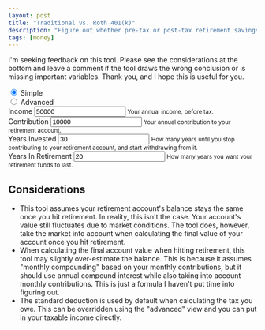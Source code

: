```yaml
---
layout: post
title: "Traditional vs. Roth 401(k)"
description: "Figure out whether pre-tax or post-tax retirement savings are better for you."
tags: [money]
---
```


<link rel="stylesheet" href="https://stackpath.bootstrapcdn.com/bootstrap/4.3.1/css/bootstrap.min.css" integrity="sha384-ggOyR0iXCbMQv3Xipma34MD+dH/1fQ784/j6cY/iJTQUOhcWr7x9JvoRxT2MZw1T" crossorigin="anonymous">

<style>
  .advanced {
    display: none;
  }
  
  // Override Bootstrap styles
  // to prefer Jekyll styles
  body {
    font-family: Helvetica,Arial,sans-serif;
  }
  
  .page-link {
    display: inline;
    padding: 0;
    border: 0;
  }
  
  h1 {
    margin-bottom: 15px;
  }
  
  .wrapper {
    box-sizing: content-box;
  }
</style>

<p>I'm seeking feedback on this tool. Please see the considerations at the bottom and leave a comment if the tool draws the wrong conclusion or is missing important variables. Thank you, and I hope this is useful for you.</p>

<form>
  <div class="row text-right">
    <div class="col my-1">
      <div class="form-check form-check-inline">
        <input class="form-check-input" type="radio" name="formViewOptions" id="simpleForm" value="simpleForm" checked="checked">
        <label class="form-check-label" for="simpleForm">Simple</label>
      </div>
      <div class="form-check form-check-inline">
        <input class="form-check-input" type="radio" name="formViewOptions" id="advancedForm" value="advancedForm">
        <label class="form-check-label" for="advancedForm">Advanced</label>
      </div>
    </div>
  </div>
  <div class="row">
    <div class="col-xs-12 col-sm-6">
      <div class="form-group">
        <label for="income">Income</label>
        <input type="number" class="form-control" id="income" aria-describedby="incomeHelp" placeholder="50000" value="50000" min="0">
        <small id="incomeHelp">Your annual income, before tax.</small>
      </div>
    </div>
    <div class="col-xs-12 col-sm-6">
      <div class="form-group">
        <label for="contribution">Contribution</label>
        <input type="number" class="form-control" id="contribution" aria-describedby="contributionHelp" placeholder="10000" value="10000" min="0">
        <small id="contributionHelp">Your annual contribution to your retirement account.</small>
      </div>
    </div>
  </div>
  <div class="row">
    <div class="col-xs-12 col-sm-6">
      <div class="form-group">
        <label for="yearsInvested">Years Invested</label>
        <input type="number" class="form-control" id="yearsInvested" aria-describedby="yearsInvestedHelp" placeholder="30" value="30" min="0">
        <small id="yearsInvestedHelp">How many years until you stop contributing to your retirement account, and start withdrawing from it.</small>
      </div>
    </div>
    <div class="col-xs-12 col-sm-6">
      <div class="form-group">
        <label for="yearsInRetirement">Years In Retirement</label>
        <input type="number" class="form-control" id="yearsInRetirement" aria-describedby="yearsRetirementHelp" placeholder="20" value="20" min="0">
        <small id="yearsInRetirementHelp">How many years you want your retirement funds to last.</small>
      </div>
    </div>
    <div class="col-xs-12 col-sm-6 advanced">
      <div class="form-group">
        <label for="interestRate">Interest Rate</label>
        <input type="number" class="form-control" id="interestRate" aria-describedby="interestRateHelp" value="8" min="0">
        <small id="interestRateHelp">Annual appreciation rate of your retirement account.</small>
      </div>
    </div>
    <div class="col-xs-12 col-sm-6 advanced">
      <div class="form-group">
        <label for="taxableIncome">Taxable Income</label>
        <input type="number" class="form-control" id="taxableIncome" aria-describedby="taxableIncomeHelp" min="0">
        <small id="taxableIncomeHelp">Taxable income before pre-tax 401(k) contributions. Overrides "Income" above, in case you itemize deductions.</small>
      </div>
    </div>
  </div>
</form>

<div id="tablePlaceholder">
</div>

<h2>Considerations</h2>

<ul>
  <li>This tool assumes your retirement account's balance stays the same once you hit retirement.
    In reality, this isn't the case. Your account's value still fluctuates due to market conditions.
    The tool does, however, take the market into account when calculating the final value of your account once you hit retirement.</li>
  <li>When calculating the final account value when hitting retirement, this tool may slightly over-estimate the balance.
    This is because it assumes "monthly compounding" based on your monthly contributions, but it should use annual compound interest while also taking into account monthly contributions.
    This is just a formula I haven't put time into figuring out.</li>
  <li>The standard deduction is used by default when calculating the tax you owe. This can be overridden using the "advanced" view and you can put in your taxable income directly.</li>
</ul>

<script
  src="https://code.jquery.com/jquery-3.3.1.min.js"
  integrity="sha256-FgpCb/KJQlLNfOu91ta32o/NMZxltwRo8QtmkMRdAu8="
  crossorigin="anonymous"></script>
<script type="text/javascript">
$(function() {
    loadTable();
  
    $("form :input").change(updateForm);
    $("form :input:radio").change(toggleAdvanced);

    updateForm();

    function getDollarsLostToTax(taxableIncome) {
        // https://en.wikipedia.org/wiki/Progressive_tax#Computation
        // Uses 2018 brackets
        // Uses single filers

        // for 50,000 income, dollars lost to tax should be:
        //      .1 * 9525 + .12 * (38700-9525) + .22 * 1775
        //  =   952.5 + 3501 + 390.5
        //  =   4844
        
        // rate: max income for rate
        const brackets = {
            ".1": 9525,
            ".12": 38700,
            ".22": 82500,
            ".24": 157500,
            ".32": 200000,
            ".35": 500000
        };
        
        let total = 0;
        let incomeStillTaxable = taxableIncome;
        let lastBracketBoundary = 0;

        for (const rate of Object.keys(brackets)) {
            const bracketBoundary = brackets[rate];
            const maxTaxedAtBracket = bracketBoundary - lastBracketBoundary;
            const taxedForBracket = Math.min(incomeStillTaxable, maxTaxedAtBracket);

            total += taxedForBracket * parseFloat(rate);

            incomeStillTaxable -= maxTaxedAtBracket; 
            lastBracketBoundary = bracketBoundary;

            if (incomeStillTaxable <= 0) {
                break;
            }
        }
        
        return total;
    }
    
    function getAccountValue(m, i, n) {
        // Formula here: https://www.thecalculatorsite.com/articles/finance/compound-interest-formula.php
        // Agrees perfectly with investor.gov calculation, but not with other calculators such as interest.com
        // interest.com says compounded annually with deposits made monthly. I don't think this function matches that.
        // This function compounds either annually or monthly, with deposits made at the same time.
        // We should probably use annual compounding and this will underestimate the total balance.
        // P = M((1 + i/q)^(nq) - 1)(q/i)
        // P = principal after n years
        // M = deposit amount per period
        // i = annual interest rate
        // q = number of periods per year
        // n = number of years
        const q = 1;
        return m  * (Math.pow(1 + (i / q), n * q) - 1) * (q / i);
    }
    
    function getFormattedMoney(money) {
        if (money < 0) {
            money = 0;
        }

        return money.toLocaleString("en-US", { style: "currency", currency: "USD", minimumFractionDigits: 2 });
    }

    function toggleAdvanced() {
        $(".advanced").toggle(300);
    }

    function updateForm() {
        if (!$("form")[0].checkValidity()) {
            return;
        }

        // Required. These directly tie into the point we're making.
        let income = $("#income").val();
        let annualContribution = $("#contribution").val();
        let yearsInvested = $("#yearsInvested").val();

        // This will vary with tax law changes
        const standardDeduction = 12000;

        // Optional. These do influence the results, but we try to pick reasonable defaults.
        let yearsInRetirement = $("#yearsInRetirement").val();
        let interestRate = $("#interestRate").val() / 100;

        const postTaxTaxableIncome = +$("#taxableIncome").val() || income - standardDeduction;
        const preTaxTaxableIncome = postTaxTaxableIncome - annualContribution;

        $("#postTaxTaxableIncome").text(getFormattedMoney(postTaxTaxableIncome));
        $("#preTaxTaxableIncome").text(getFormattedMoney(preTaxTaxableIncome));

        let annualTaxSpentWithPreTax401k = getDollarsLostToTax(preTaxTaxableIncome, interestRate, yearsInvested);
        let annualTaxSpentWithPostTax401k = getDollarsLostToTax(postTaxTaxableIncome, interestRate, yearsInvested);

        $("#preTaxTaxSpentWorking").text(getFormattedMoney(annualTaxSpentWithPreTax401k));
        $("#postTaxTaxSpentWorking").text(getFormattedMoney(annualTaxSpentWithPostTax401k));
        
        let accountValue = getAccountValue(annualContribution, interestRate, yearsInvested);

        $(".account-value").text(getFormattedMoney(accountValue));

        let annualWithdrawPerYear = accountValue / yearsInRetirement;

        $(".retirement-income").text(getFormattedMoney(annualWithdrawPerYear));

        let annualTaxSpentInRetirementWithPreTax401k = getDollarsLostToTax(annualWithdrawPerYear - standardDeduction);

        $("#preTaxTaxSpentRetirement").text(getFormattedMoney(annualTaxSpentInRetirementWithPreTax401k));

        let annualTaxSavingsWithPreTax401k = annualTaxSpentWithPostTax401k - annualTaxSpentWithPreTax401k;
        let annualTaxSavingsWithPostTax401k = annualTaxSpentInRetirementWithPreTax401k;

        let postTaxAdvantage = annualTaxSavingsWithPostTax401k - annualTaxSavingsWithPreTax401k;

        if (postTaxAdvantage > 0) {
            $("#preTaxAdvantage").text("-");
            $("#postTaxAdvantage").text(getFormattedMoney(postTaxAdvantage));
        } else {
            $("#preTaxAdvantage").text(getFormattedMoney(postTaxAdvantage * -1));
            $("#postTaxAdvantage").text("-");
        }

        $("#preTaxBenefit").text(`${getFormattedMoney(annualTaxSavingsWithPreTax401k)} while working`);
        $("#postTaxBenefit").text(`${getFormattedMoney(annualTaxSavingsWithPostTax401k)} while retired`);
    }
    
    function loadTable() {
        // Couldn't get GitHub Pages to render the table correctly
        // It escaped the closing tag for the table
        // So guess what...
        const html = '<table class="table table-striped table-bordered"> <tr> <th> <th>Traditional 401(k) (pre-tax) <th>Roth 401(k) (post-tax) </th> <tr> <td>Taxable Income</td><td id="preTaxTaxableIncome"></td><td id="postTaxTaxableIncome"></td></tr><tr> <td>Tax Spent While Working</td><td id="preTaxTaxSpentWorking"></td><td id="postTaxTaxSpentWorking"></td></tr><tr> <td>Account Value At Retirement</td><td class="account-value"></td><td class="account-value"></td></tr><tr> <td>Retirement Income</td><td class="retirement-income"></td><td class="retirement-income"></td></tr><tr> <td>Tax Spent In Retirement</td><td id="preTaxTaxSpentRetirement"></td><td>$0</td></tr><tr> <td>Tax Savings Per Year</td><td id="preTaxBenefit"></td><td id="postTaxBenefit"></td></tr><tr> <td>Advantage</td><td id="preTaxAdvantage"></td><td id="postTaxAdvantage"></td></tr></table>';
        
        $("#tablePlaceholder").html(html);
    }
});
</script>
